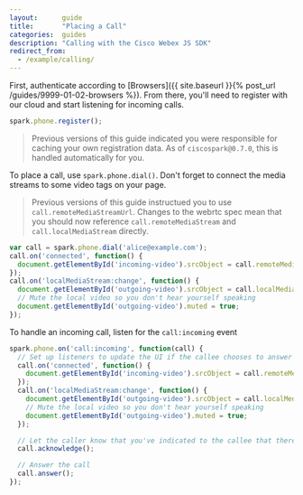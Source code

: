 ```yaml
---
layout:      guide
title:       "Placing a Call"
categories:  guides
description: "Calling with the Cisco Webex JS SDK"
redirect_from:
  - /example/calling/
---
```


First, authenticate according to [Browsers]({{ site.baseurl }}{% post_url /guides/9999-01-02-browsers %}). From there, you'll need to register with our cloud and start listening for incoming calls.

```javascript
spark.phone.register();
```

> Previous versions of this guide indicated you were responsible for caching your own registration data. As of `ciscospark@0.7.0`, this is handled automatically for you.

To place a call, use `spark.phone.dial()`. Don't forget to connect the media streams to some video tags on your page.

> Previous versions of this guide instructued you to use `call.remoteMediaStreamUrl`. Changes to the webrtc spec mean that you should now reference `call.remoteMediaStream` and `call.localMediaStream` directly.

```javascript
var call = spark.phone.dial('alice@example.com');
call.on('connected', function() {
  document.getElementById('incoming-video').srcObject = call.remoteMediaStream;
});
call.on('localMediaStream:change', function() {
  document.getElementById('outgoing-video').srcObject = call.localMediaStream;
  // Mute the local video so you don't hear yourself speaking
  document.getElementById('outgoing-video').muted = true;
});
```

To handle an incoming call, listen for the `call:incoming` event

```javascript
spark.phone.on('call:incoming', function(call) {
  // Set up listeners to update the UI if the callee chooses to answer the call.
  call.on('connected', function() {
    document.getElementById('incoming-video').srcObject = call.remoteMediaStream;
  });
  call.on('localMediaStream:change', function() {
    document.getElementById('outgoing-video').srcObject = call.localMediaStream;
    // Mute the local video so you don't hear yourself speaking
    document.getElementById('outgoing-video').muted = true;
  });

  // Let the caller know that you've indicated to the callee that there's an incoming call
  call.acknowledge();

  // Answer the call
  call.answer();
});
```
